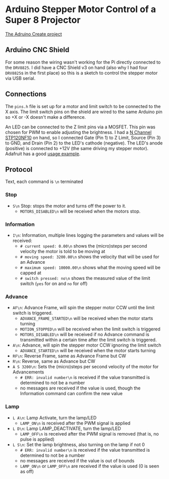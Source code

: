 # Arduino Stepper Motor Control of a Super 8 Projector

[The Adruino Create project](https://create.arduino.cc/editor/pixnbits/b88c3b52-df35-4c8b-b53f-45e85873715e)

## Arduino CNC Shield

For some reason the wiring wasn't working for the Pi directly connected to the `DRV8825`. I did have a CNC Shield v3 on hand (also why I had four `DRV8825`s in the first place) so this is a sketch to control the stepper motor via USB serial.

## Connections

The `pins.h` file is set up for a motor and limit switch to be connected to the X axis. The limit switch pins on the shield are wired to the same Arduino pin so +X or -X doesn't make a difference.

An LED can be connected to the Z limit pins via a MOSFET. This pin was chosen for PWM to enable adjusting the brightness. I had a [N Channel STP120NF10](https://www.digikey.com/products/en?keywords=P120nf10) on hand, so I connected Gate (Pin 1) to Z Limit, Source (Pin 3) to GND, and Drain (Pin 2) to the LED's cathode (negative). The LED's anode (positive) is connected to +12V (the same driving my stepper motor). Adafruit has a good [usage example](https://learn.adafruit.com/rgb-led-strips/usage).

## Protocol

Text, each command is `\n` terminated

### Stop
* `S\n` Stop: stops the motor and turns off the power to it.
  * `MOTORS_DISABLED\n` will be received when the motors stop.

### Information
* `I\n`: Information, multiple lines logging the parameters and values will be received:
  * `# current speed: 0.00\n` shows the (micro)steps per second velocity the motor is told to be moving at
  * `# moving speed: 3200.00\n` shows the velocity that will be used for an Advance
  * `# maximum speed: 10000.00\n` shows what the moving speed will be capped at
  * `# switch pressed: no\n` shows the measured value of the limit switch (`yes` for on and `no` for off)

### Advance
* `AF\n`: Advance Frame, will spin the stepper motor CCW until the limit switch is triggered.
  * `ADVANCE_FRAME_STARTED\n` will be received when the motor starts turning
  * `MOTION_STOPPED\n` will be received when the limit switch is triggered
  * `MOTORS_DISABLED\n` will be received if no Advance command is transmitted within a certain time after the limit switch is triggered.
* `A\n`: Advance, will spin the stepper motor CCW ignoring the limit switch
  * `ADVANCE_STARTED\n` will be received when the motor starts turning
* `RF\n`: Reverse Frame, same as Advance Frame but CW
* `R\n`: Reverse, same as Advance but CW
* `A S 3200\n`: Sets the (micro)steps per second velocity of the motor for Advancements
  * `# ERR: invalid number\n` is received if the value transmitted is determined to not be a number
  * no messages are received if the value is used, though the Information command can confirm the new value

### Lamp
* `L A\n`: Lamp Activate, turn the lamp/LED
  * `LAMP_ON\n` is received after the PWM signal is applied
* `L D\n`: Lamp LAMP_DEACTIVATE, turn the lamp/LED
  * `LAMP_OFF\n` is received after the PWM signal is removed (that is, no pulse is applied)
* `L S\n`: Set the lamp brightness, also turning on the lamp if not 0
  * `# ERR: invalid number\n` is received if the value transmitted is determined to not be a number
  * no messages are received if the value is out of bounds
  * `LAMP_ON\n` or `LAMP_OFF\n` are received if the value is used (0 is seen as off)
